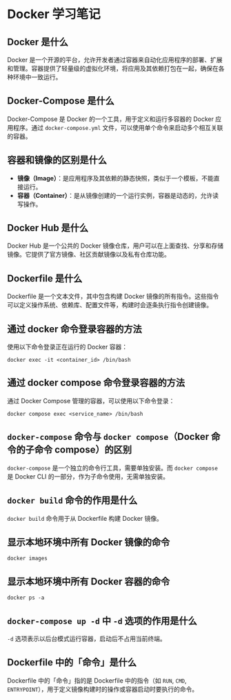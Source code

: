 
# Docker 学习笔记

## Docker 是什么
Docker 是一个开源的平台，允许开发者通过容器来自动化应用程序的部署、扩展和管理。容器提供了轻量级的虚拟化环境，将应用及其依赖打包在一起，确保在各种环境中一致运行。

## Docker-Compose 是什么
Docker-Compose 是 Docker 的一个工具，用于定义和运行多容器的 Docker 应用程序。通过 `docker-compose.yml` 文件，可以使用单个命令来启动多个相互关联的容器。

## 容器和镜像的区别是什么
- **镜像（Image）**：是应用程序及其依赖的静态快照，类似于一个模板，不能直接运行。
- **容器（Container）**：是从镜像创建的一个运行实例，容器是动态的，允许读写操作。

## Docker Hub 是什么
Docker Hub 是一个公共的 Docker 镜像仓库，用户可以在上面查找、分享和存储镜像。它提供了官方镜像、社区贡献镜像以及私有仓库功能。

## Dockerfile 是什么
Dockerfile 是一个文本文件，其中包含构建 Docker 镜像的所有指令。这些指令可以定义操作系统、依赖库、配置文件等，构建时会逐条执行指令创建镜像。

## 通过 docker 命令登录容器的方法
使用以下命令登录正在运行的 Docker 容器：
```
docker exec -it <container_id> /bin/bash
```

## 通过 docker compose 命令登录容器的方法
通过 Docker Compose 管理的容器，可以使用以下命令登录：
```
docker compose exec <service_name> /bin/bash
```

## `docker-compose` 命令与 `docker compose`（Docker 命令的子命令 compose）的区别
`docker-compose` 是一个独立的命令行工具，需要单独安装。而 `docker compose` 是 Docker CLI 的一部分，作为子命令使用，无需单独安装。

## `docker build` 命令的作用是什么
`docker build` 命令用于从 Dockerfile 构建 Docker 镜像。

## 显示本地环境中所有 Docker 镜像的命令
```
docker images
```

## 显示本地环境中所有 Docker 容器的命令
```
docker ps -a
```

## `docker-compose up -d` 中 `-d` 选项的作用是什么
`-d` 选项表示以后台模式运行容器，启动后不占用当前终端。

## Dockerfile 中的「命令」是什么
Dockerfile 中的「命令」指的是 Dockerfile 中的指令（如 `RUN`, `CMD`, `ENTRYPOINT`），用于定义镜像构建时的操作或容器启动时要执行的命令。
